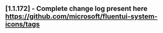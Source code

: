 ## [1.1.172] - Complete change log present here https://github.com/microsoft/fluentui-system-icons/tags